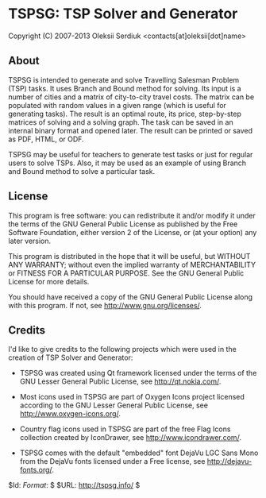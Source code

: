TSPSG: TSP Solver and Generator
===============================

Copyright (C) 2007-2013 Oleksii Serdiuk <contacts[at]oleksii[dot]name>


About
-----

TSPSG is intended to generate and solve Travelling Salesman Problem
(TSP) tasks. It uses Branch and Bound method for solving. Its input is
a number of cities and a matrix of city-to-city travel costs. The
matrix can be populated with random values in a given range (which is
useful for generating tasks). The result is an optimal route, its
price, step-by-step matrices of solving and a solving graph. The task
can be saved in an internal binary format and opened later. The result
can be printed or saved as PDF, HTML, or ODF.

TSPSG may be useful for teachers to generate test tasks or just for
regular users to solve TSPs. Also, it may be used as an example of
using Branch and Bound method to solve a particular task.


License
-------

This program is free software: you can redistribute it and/or modify
it under the terms of the GNU General Public License as published by
the Free Software Foundation, either version 2 of the License, or
(at your option) any later version.

This program is distributed in the hope that it will be useful,
but WITHOUT ANY WARRANTY; without even the implied warranty of
MERCHANTABILITY or FITNESS FOR A PARTICULAR PURPOSE.  See the
GNU General Public License for more details.

You should have received a copy of the GNU General Public License
along with this program.  If not, see <http://www.gnu.org/licenses/>.


Credits
-------

I'd like to give credits to the following projects which were used in
the creation of TSP Solver and Generator:

  * TSPSG was created using Qt framework licensed under the terms of
    the GNU Lesser General Public License,
    see http://qt.nokia.com/.

  * Most icons used in TSPSG are part of Oxygen Icons project licensed
    according to the GNU Lesser General Public License,
    see http://www.oxygen-icons.org/.

  * Country flag icons used in TSPSG are part of the free Flag Icons
    collection created by IconDrawer,
    see http://www.icondrawer.com/.

  * TSPSG comes with the default "embedded" font DejaVu LGC Sans Mono
    from the DejaVu fonts licensed under a Free license,
    see http://dejavu-fonts.org/.


$Id: $Format:%h %ai %an$ $
$URL: http://tspsg.info/ $
